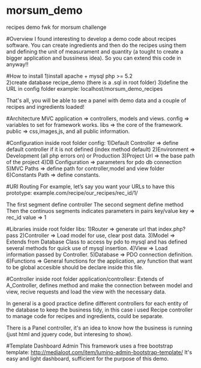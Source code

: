 # morsum_demo
recipes demo fwk for morsum challenge

#Overview
I found interesting to develop a demo code about recipes software. You can create ingredients and then do the recipes using them and defining the unit of measurament and quantity (a tought to create a bigger application and bussiness idea).
So you can extend this code in anyway!!

#How to install
1)install apache + mysql php >= 5.2<br />
2)create database recipe_demo (there is a .sql in root folder)
3)define the URL in config folder example: localhost/morsum_demo_recipes

That's all, you will be able to see a panel with demo data and a couple of recipes and ingredients loaded!

#Architecture MVC
application => controllers, models and views.
config => variables to set for framework works.
libs => the core of the framework.
public => css,images,js, and all public information.

#Configuration
inside root folder config:
1)Default Controller => define default controller if it is not defined (index method default)
2)Environment => Development (all php errors on) or Production
3)Project Url => the base path of the project
4)DB Configuration => parameters for pdo db connection
5)MVC Paths => define path for controller,model and view folder
6)Constants Path => define constants.

#URI Routing
For example, let’s say you want your URLs to have this prototype:
example.com/recipe/our_recipes/rec_id/1/

The first segment define controller
The second segment define method
Then the continuos segments indicates parameters in pairs key/value
key => rec_id
value => 1

#Libraries
inside root folder libs:
1)Router => generate url that index.php? pass
2)Controller => Load model for use, clear post data.
3)Model => Extends from Database Class to access by pdo to mysql and has defined several methods for quick use of mysql insertion.
4)View => Load information passed by Controller.
5)Database => PDO connection definition.
6)Functions => General functions for the application, any function that want to be global accesible should be declare inside this file.

#Controller
inside root folder application/controllesr:
Extends of A_Controller, defines method and make the connection between model and view, recive requests and load the view with the necessary data.

In general is a good practice define different controllers for each entity of the database to keep the business tidy, in this case i used Recipe controller to manage code for recipes and ingredients, could be separate.

There is a Panel controller, it's an idea to know how the business is running (just html and jquery code, but interesing to show).


#Template Dashboard Admin
This framework uses a free bootstrap template: http://medialoot.com/item/lumino-admin-bootstrap-template/
It's easy and light dashboard, sufficient for the purpose of this demo.

